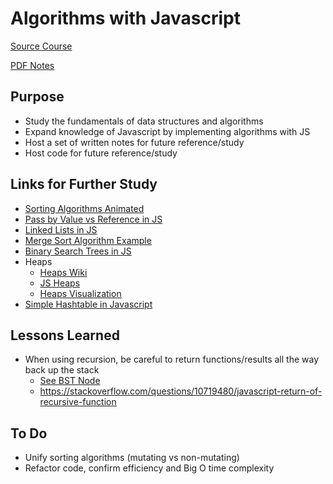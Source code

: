 # Algorithms with Javascript

[Source Course](http://www.lynda.com/Java-tutorials/Introduction-Data-Structures-Algorithms-Java/656821-2.html)

[PDF Notes](https://drive.google.com/open?id=1XC5MBYbeT18OmOpW9VnaVa9mFmBogPwb)

## Purpose

- Study the fundamentals of data structures and algorithms
- Expand knowledge of Javascript by implementing algorithms with JS
- Host a set of written notes for future reference/study
- Host code for future reference/study

## Links for Further Study

- [Sorting Algorithms Animated](https://www.toptal.com/developers/sorting-algorithms)
- [Pass by Value vs Reference in JS](https://codeburst.io/explaining-value-vs-reference-in-javascript-647a975e12a0)
- [Linked Lists in JS](https://codeburst.io/js-data-structures-linked-list-3ed4d63e6571)
- [Merge Sort Algorithm Example](https://www.geeksforgeeks.org/merge-sort/)
- [Binary Search Trees in JS](https://www.geeksforgeeks.org/implementation-binary-search-tree-javascript/)
- Heaps
  - [Heaps Wiki](https://en.wikipedia.org/wiki/Binary_heap#Parent_node)
  - [JS Heaps](https://www.youtube.com/watch?v=dM_JHpfFITs)
  - [Heaps Visualization](https://www.cs.usfca.edu/~galles/visualization/Heap.html)
- [Simple Hashtable in Javascript](https://www.youtube.com/watch?v=F95z5Wxd9ks)

## Lessons Learned

- When using recursion, be careful to return functions/results all the way back up the stack
  - [See BST Node](./binarySearchTrees/TreeNode.js)
  - <https://stackoverflow.com/questions/10719480/javascript-return-of-recursive-function>

## To Do

- Unify sorting algorithms (mutating vs non-mutating)
- Refactor code, confirm efficiency and Big O time complexity